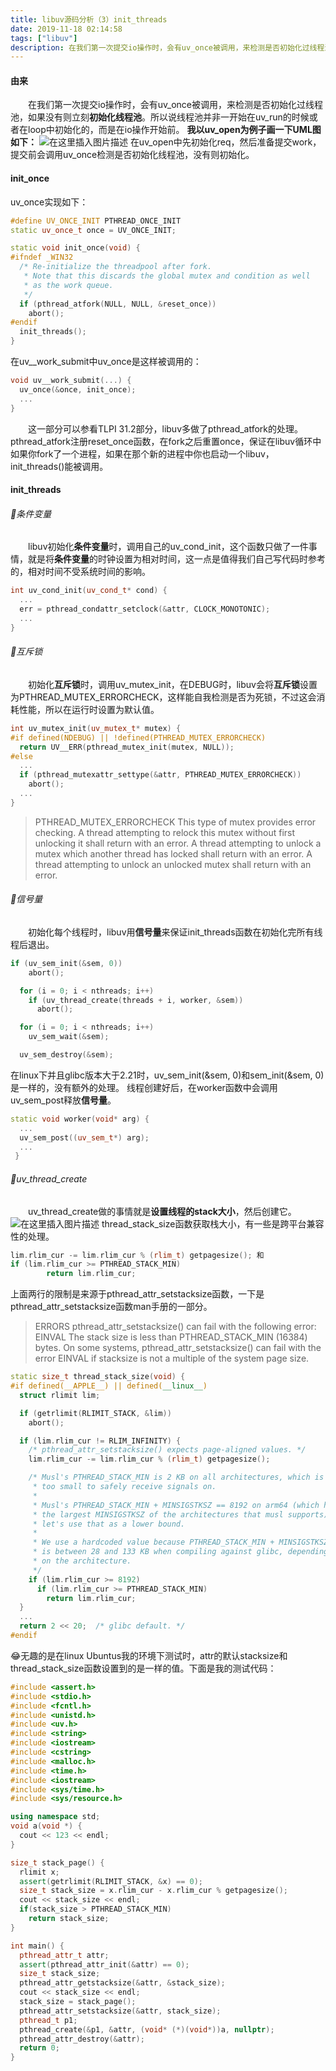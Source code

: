 ```yaml
---
title: libuv源码分析（3）init_threads
date: 2019-11-18 02:14:58
tags: ["libuv"]
description: 在我们第一次提交io操作时，会有uv_once被调用，来检测是否初始化过线程池，如果没有则立刻初始化线程池。所以说线程池并非一开始在uv_run的时候或者在loop中初始化的，而是在io操作开始前。
---
```


#### 由来
&emsp;&emsp;在我们第一次提交io操作时，会有uv_once被调用，来检测是否初始化过线程池，如果没有则立刻**初始化线程池**。所以说线程池并非一开始在uv_run的时候或者在loop中初始化的，而是在io操作开始前。
**我以uv_open为例子画一下UML图如下：**
![在这里插入图片描述](https://img-blog.csdnimg.cn/20191118023241696.png?x-oss-process=image/watermark,type_ZmFuZ3poZW5naGVpdGk,shadow_10,text_aHR0cHM6Ly9ibG9nLmNzZG4ubmV0L3FxXzQxMDE1MDQ4,size_16,color_FFFFFF,t_70)
在uv_open中先初始化req，然后准备提交work，提交前会调用uv_once检测是否初始化线程池，没有则初始化。
#### init_once
uv_once实现如下：

```cpp
#define UV_ONCE_INIT PTHREAD_ONCE_INIT
static uv_once_t once = UV_ONCE_INIT;

static void init_once(void) {
#ifndef _WIN32
  /* Re-initialize the threadpool after fork.
   * Note that this discards the global mutex and condition as well
   * as the work queue.
   */
  if (pthread_atfork(NULL, NULL, &reset_once))
    abort();
#endif
  init_threads();
}
```
在uv__work_submit中uv_once是这样被调用的：

```cpp
void uv__work_submit(...) {
  uv_once(&once, init_once);
  ...
}

```
&emsp;&emsp;这一部分可以参看TLPI 31.2部分，libuv多做了pthread_atfork的处理。
&emsp;&emsp;pthread_atfork注册reset_once函数，在fork之后重置once，保证在libuv循环中如果你fork了一个进程，如果在那个新的进程中你也启动一个libuv，init_threads()能被调用。

#### init_threads
###### 🐤条件变量
&emsp;&emsp;libuv初始化**条件变量**时，调用自己的uv_cond_init，这个函数只做了一件事情，就是将**条件变量**的时钟设置为相对时间，这一点是值得我们自己写代码时参考的，相对时间不受系统时间的影响。

```cpp
int uv_cond_init(uv_cond_t* cond) {
  ...
  err = pthread_condattr_setclock(&attr, CLOCK_MONOTONIC);
  ...
}

```
###### 🥛互斥锁
&emsp;&emsp;初始化**互斥锁**时，调用uv_mutex_init，在DEBUG时，libuv会将**互斥锁**设置为PTHREAD_MUTEX_ERRORCHECK，这样能自我检测是否为死锁，不过这会消耗性能，所以在运行时设置为默认值。
```cpp
int uv_mutex_init(uv_mutex_t* mutex) {
#if defined(NDEBUG) || !defined(PTHREAD_MUTEX_ERRORCHECK)
  return UV__ERR(pthread_mutex_init(mutex, NULL));
#else
  ...
  if (pthread_mutexattr_settype(&attr, PTHREAD_MUTEX_ERRORCHECK))
    abort();
  ...
}
```

> PTHREAD_MUTEX_ERRORCHECK
This type of mutex provides error checking. A thread attempting to relock this mutex without first unlocking it shall return with an error. A thread attempting to unlock a mutex which another thread has locked shall return with an error. A thread attempting to unlock an unlocked mutex shall return with an error.

###### 🥡信号量
&emsp;&emsp;初始化每个线程时，libuv用**信号量**来保证init_threads函数在初始化完所有线程后退出。

```cpp
if (uv_sem_init(&sem, 0))
    abort();

  for (i = 0; i < nthreads; i++)
    if (uv_thread_create(threads + i, worker, &sem))
      abort();

  for (i = 0; i < nthreads; i++)
    uv_sem_wait(&sem);

  uv_sem_destroy(&sem);
```
在linux下并且glibc版本大于2.21时，uv_sem_init(&sem, 0)和sem_init(&sem, 0)是一样的，没有额外的处理。
线程创建好后，在worker函数中会调用uv_sem_post释放**信号量**。

```cpp
static void worker(void* arg) {
  ...
  uv_sem_post((uv_sem_t*) arg);
  ...
 }
```
###### 🥚uv_thread_create
&emsp;&emsp;uv_thread_create做的事情就是**设置线程的stack大小**，然后创建它。
![在这里插入图片描述](https://img-blog.csdnimg.cn/20191118025701932.png)
thread_stack_size函数获取栈大小，有一些是跨平台兼容性的处理。

```cpp
lim.rlim_cur -= lim.rlim_cur % (rlim_t) getpagesize(); 和
if (lim.rlim_cur >= PTHREAD_STACK_MIN)
        return lim.rlim_cur;
```
上面两行的限制是来源于pthread_attr_setstacksize函数，一下是pthread_attr_setstacksize函数man手册的一部分。

> ERRORS
       pthread_attr_setstacksize() can fail with the following error:
EINVAL The stack size is less than PTHREAD_STACK_MIN (16384) bytes.
 On some systems, pthread_attr_setstacksize() can fail with the error EINVAL if stacksize is not a multiple of
       the system page size.

```cpp
static size_t thread_stack_size(void) {
#if defined(__APPLE__) || defined(__linux__)
  struct rlimit lim;

  if (getrlimit(RLIMIT_STACK, &lim))
    abort();

  if (lim.rlim_cur != RLIM_INFINITY) {
    /* pthread_attr_setstacksize() expects page-aligned values. */
    lim.rlim_cur -= lim.rlim_cur % (rlim_t) getpagesize();

    /* Musl's PTHREAD_STACK_MIN is 2 KB on all architectures, which is
     * too small to safely receive signals on.
     *
     * Musl's PTHREAD_STACK_MIN + MINSIGSTKSZ == 8192 on arm64 (which has
     * the largest MINSIGSTKSZ of the architectures that musl supports) so
     * let's use that as a lower bound.
     *
     * We use a hardcoded value because PTHREAD_STACK_MIN + MINSIGSTKSZ
     * is between 28 and 133 KB when compiling against glibc, depending
     * on the architecture.
     */
    if (lim.rlim_cur >= 8192)
      if (lim.rlim_cur >= PTHREAD_STACK_MIN)
        return lim.rlim_cur;
  }
  ...
  return 2 << 20;  /* glibc default. */
#endif
```
😂无趣的是在linux Ubuntus我的环境下测试时，attr的默认stacksize和thread_stack_size函数设置到的是一样的值。下面是我的测试代码：

```cpp
#include <assert.h>
#include <stdio.h>
#include <fcntl.h>
#include <unistd.h>
#include <uv.h>
#include <string>
#include <iostream>
#include <cstring>
#include <malloc.h>
#include <time.h>
#include <iostream>
#include <sys/time.h>
#include <sys/resource.h>

using namespace std;
void a(void *) {
  cout << 123 << endl;
}

size_t stack_page() {
  rlimit x;
  assert(getrlimit(RLIMIT_STACK, &x) == 0);
  size_t stack_size = x.rlim_cur - x.rlim_cur % getpagesize();
  cout << stack_size << endl;
  if(stack_size > PTHREAD_STACK_MIN) 
    return stack_size;
}

int main() {
  pthread_attr_t attr;
  assert(pthread_attr_init(&attr) == 0);
  size_t stack_size;
  pthread_attr_getstacksize(&attr, &stack_size);
  cout << stack_size << endl;
  stack_size = stack_page();
  pthread_attr_setstacksize(&attr, stack_size);
  pthread_t p1;
  pthread_create(&p1, &attr, (void* (*)(void*))a, nullptr);
  pthread_attr_destroy(&attr);
  return 0;
}
```
